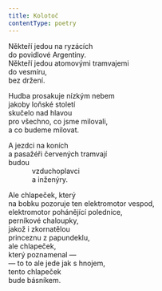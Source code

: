 ```yaml
---
title: Kolotoč
contentType: poetry
---
```


<section>

Někteří jedou na ryzácích  
do povidlové Argentiny.  
Někteří jedou atomovými tramvajemi  
do vesmíru,  
bez držení.

Hudba prosakuje nízkým nebem  
jakoby loňské století  
skučelo nad hlavou  
pro všechno, co jsme milovali,  
a co budeme milovat.

A jezdci na koních  
a pasažéři červených tramvají  
budou  
            vzduchoplavci  
            a inženýry.

Ale chlapeček, který  
na bobku pozoruje ten elektromotor vespod,  
elektromotor pohánějící polednice,  
perníkové chaloupky,  
jakož i zkornatělou  
princeznu z papundeklu,  
ale chlapeček,  
který poznamenal —  
— to to ale jede jak s hnojem,  
tento chlapeček  
bude básníkem.

</section>
